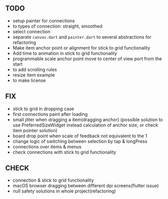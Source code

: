 ## TODO

* setup painter for connections
* to types of connection: straight, smoothed
* select connection
* separate `canvas.dart` and `painter.dart` to several abstractions for refactoring 
* Make item anchor point or alignment for stick to grid functionality
* Add time to animation in stick to grid functionality
* programmable scale anchor point move to center of view port from the start
* to add scrolling rules
* resize item example   
* to make license

## FIX

* stick to grid in dropping case
* first connections paint after loading
* small jitter when dragging a item(dragging anchor) (possible solution to use PreferredSizeWidget instead calculation of anchor size, or check item pointer solution)
* board drop point when scale of feedback not equivalent to the 1
* change logic of switching between selection by tap & longPress
* connections over items & menus
* check connections with stick to grid functionality

## CHECK

* connection & stick to grid functionality
* macOS browser dragging between different dpi screens(flutter issue)
* null safety solutions in whole project(refactoring)

